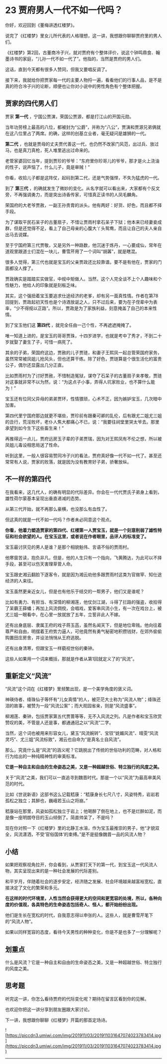 # 23 贾府男人一代不如一代吗？

你好，欢迎回到《董梅讲透红楼梦》。

说完了《红楼梦》里女儿所代表的人格理想，这一讲，我想跟你聊聊贾府里的男人们。

《红楼梦》第2回，古董商冷子兴，就对贾府有个整体评价，说这个钟鸣鼎食、翰墨诗书的家庭，“儿孙一代不如一代了”。他指的，当然是贾府的男人们。

这话，直到今天都有很多人赞同，但我又要唱反调了。

接下来，我就给你把贾家每一代的主要人物捋一遍，看看他们的行事人品，是不是真的符合冷子兴的论断，顺便也让你对小说中的男性角色有个整体把握。

## 贾家的四代男人们

贾家 **第一代** ，宁国公贾演，荣国公贾源，都是打江山的开国元勋。

当年功劳榜上最高的八位，都被封为“公爵”，并称为“八公”，贾演和贾源兄弟俩就在这八位里占了两席。的确，这样的创基立业者，毫无疑问是雄狮的一代。

 **第二代** ，也就是贾母的丈夫贾代善这一代，也仍然不改家门风范，出过兵、放过马，也是真刀真枪，死人堆里逃出过命来的。

老管家婆回忆当年，提到贾珍的爷爷：“东府里你珍哥儿的爷爷，那才是火上浇油的性子，说声恼了，什么儿子，竟是审贼！”

你看，收拾儿子都是这阵仗，起码到第二代，还是气势强悍，不失为猛虎的一代。

到了 **第三代** ，的确就发生了微妙的变化。从名字就可以看出来，大家都有个反文旁，不再强调勇力，而是突出诗香传家，可惜真正读书的人凤毛麟角。

荣国府的大老爷贾赦，一副王孙贵胄的派头。他有两好：好货、好色，而且都不择手段。

为了谋取平民石呆子的古董扇子，不惜让贾雨村拿石呆子下狱；他本来已经妻妾成群，但是还觉得不足，看上了自己母亲的心腹大丫头鸳鸯，而且让自己的夫人亲自出马去说媒。

至于宁国府第三代贾敬，又是另外一种路数，他沉迷于炼丹，一心要成仙，常年在道观里跟道士们混在一块儿，曹雪芹用了一个词叫“胡羼”，就是瞎混。

很多人觉得，第三代也就是宝玉的父亲贾政还比较靠谱。要不是有他在，贾家的门面都没人撑了。

贾政确实是踏踏实实做官，中规中矩做人。当然，这个人完全谈不上个人趣味和个性魅力，他给人的印象就是刻板乏味。

其实，这个强扭着宝玉要追求仕途经济的老爹，却有另一面真性情。作者在第78回提到，贾政起初天性也是个诗酒放诞之人，只不过后来，要为在子侄辈中为表率，“少不得规以正路”。所以，贾政是为了家族利益，刻意掩盖了自己的本来性情。

到了宝玉他们这 **第四代** ，就完全任由一己个性，不再遮遮掩掩了。

唯一知道上进的，是宝玉的哥哥贾珠，十四岁进学，也就是考中了秀才，不到二十岁就娶了妻生了子，可惜一病死了。

其余的子弟，荣国府这边，贾赦的儿子贾琏，和妻子王熙凤一起总管荣国府家务，虽然常常被凤姐儿抢风头，但也还算干练。除了好色，贾琏算是个很生活化的富贵公子，偶尔还显露出几分正直。

比如贾雨村为了讨好贾赦，不惜制造冤狱，谋夺了石呆子的古董扇子来孝敬，贾琏对这事就非常不以为然，说：“为这点子小事，弄得人坑家败业，也不算什么能为！”

宝玉还有位同父异母的弟弟贾环，性情猥琐，心术不正，因为嫉妒宝玉，几次暗中加害。

第四代里宁国府那边就更不堪些，贾珍前有跟秦可卿的乱伦，后有跟尤二姐尤三姐的丑行，荒淫败坏，老仆人焦大都痛心不已，说：“我要往祠堂里哭太爷去。那里承望到如今生下这些畜生来！”

再推得远一点儿，贾府远房玉子辈的子弟贾瑞，因为对王熙凤有不伦之想，所以被凤姐儿毒设相思局送了性命。

听到这里，一般人很容易赞同冷子兴的看法，贾府真好像一代不如一代了。甚至还常常有人说，贾家的败落，就是因为没有教育好子弟，骄奢放纵。

## 不一样的第四代

在我看来，这几代人，的确有明显的代际差异。你会在一代代贾氏子弟身上看到，雄性荷尔蒙基本呈现出垂直递减的态势。

从第三代开始，就不再那么豪横，也没那么有血性了。

但这真的就是一代不如一代吗？作者未必同意这个观点。

 **你看，他着力塑造贾家的第四代、红楼第一人贾宝玉，就是一个刻意削弱了雄性特征和社会欲望的人。在宝玉这里，或者说在作者眼里，品评人的标准变了。**

宝玉最讨厌见的男人是谁？是那个相貌魁伟、言语不俗的贾雨村。

他寒窗苦读，抱负非凡，但是，他的人生只有一个指向，飞黄腾达，为此可以不择手段，甚至可以伤天害理草菅人命。

宝玉跟史湘云翻脸下逐客令，就是因为湘云劝他多跟贾雨村这类为官做宰、知仕途经济的人来往。

宝玉虽然更亲近女儿，但是也有他乐于结交的一帮男子，他们又是谁呢？

比如有勇力、有担当、有深情的柳湘莲，他仗剑江湖，斗得了拦路的强盗，收拾得了呆霸王薛蟠；再加上风流倜傥，会唱戏，爱客串风流小生，有一次在戏台上，被尤三姐一眼看中，在心里一放就放了五年，立誓非此人不嫁。

还有出身底层、隶属王府的戏子蒋玉菡，虽然名闻天下，但是地位卑贱。他向往着尊严和自由，明摆着王府势力逼人，可他竟然有勇气秘密地积攒钱财，在郊外偷偷购置田庄房舍，并设法悄悄从王府逃脱。

还有出身清寒，但跟宝玉一样藐视世俗的秦钟。

这些人如果用一个词来概括，那就是作者从第1回就定义了的“风流”。

## 重新定义“风流”

“风流”这个词在《红楼梦》里频繁出现，是一个美学角度的褒义词。

神瑛侍者、绛珠仙子等怀有“儿女真情”的人，被茫茫大士称为“风流人物”；绛珠还泪的故事，被赞为一段“风流公案”；而大观园省亲，则是“风流盛事”。

柳湘莲、秦钟，包括贾家第五代贾蔷等等，无不入风流之列。凡是作者和宝玉欣赏赞叹的美，不管是人还是事，都通通冠之以“风流”二字。

当然，这个词也被用来形容女儿，黛玉“风流婉转”、宝钗“妩媚风流”、晴雯“风流灵巧”、尤三姐“风流标致”，湘云也自命为“是真名士自风流”。

那么，究竟什么是“风流”的涵义呢？它跳脱出了传统的世俗功利的范畴，对人格和行为给出的一种纯精神性的审美标准。

 **它是一种自主和自由的生命姿态之美，又是一种超越世俗、特立独行的风度之美。**

关于“风流”之美，我们可以一直追寻到魏晋时代。那是一个以“风流”为最高审美风范的时代。

比如《世说新语》这部书这么记载嵇康：“嵇康身长七尺八寸，风姿特秀，岩岩若孤松之独立；其醉也，巍峨若玉山之将崩。”

嵇康站在那里，风姿如孤松独立于岩上；他喝醉了倒在地上，也不是烂醉如泥，而是像一座明朗夺目的玉山倾倒了。简直帅呆了，不是吗？

现在你对照一下《红楼梦》里的北静王水溶，作为宝玉最推崇的男子，他“才貌双全，风流潇洒，不受‘官俗国体’的束缚。”是不是挺像魏晋一品的风流人物？

## 小结

如果把观察视角拉开，你会看到，从贾家打天下的第一代，到宝玉这一代风流人物，其实呈现出来的是一种社会发展的代际差别。

和平岁月，伴随着社会的逐步安定，经济随之发展、社会环境越来越富裕宽松，直接决定了文化的繁荣和多元。

 **在这样的时代环境里，人性当然会获得更大的空间和更宽容的处境，所以，各种向度的价值观，各具特色的生命姿态包括奇人、怪人，都开始纷纷出现。**

他们是生长在宽松的时代，自我意志得以申张的人。这些人，就是曹雪芹笔下的“风流人物”。

如果以同样宽容的态度，看待今天男性的种种变化，你是不是也多了一分理解呢？

## 划重点

什么是风流？它是一种自主和自由的生命姿态之美，又是一种超越世俗、特立独行的风度之美。

## 思考题

听完这一讲，你怎么看待贾府的代际变化呢？期待在留言区看到你的见解。

也欢迎你把这一讲分享到朋友圈跟大家讨论。

下一讲，我想跟你聊聊《红楼梦》开篇的那首定场诗。

![https://piccdn3.umiwi.com/img/201911/03/201911031647074023783414.jpg](https://piccdn3.umiwi.com/img/201911/03/201911031647074023783414.jpg)

---
